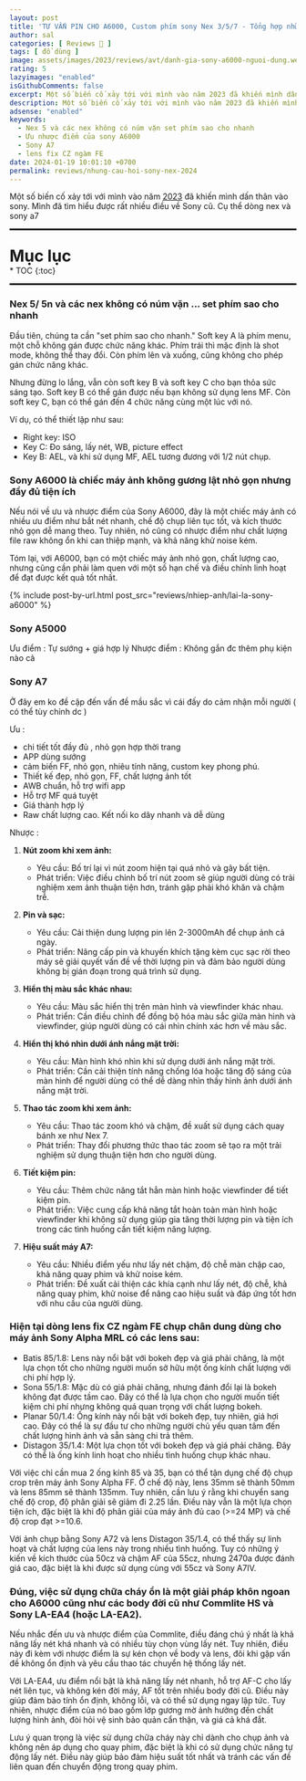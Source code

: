 ```yaml
---
layout: post
title: 'TƯ VẤN PIN CHO A6000, Custom phím sony Nex 3/5/7 - Tổng hợp những câu hỏi về sony Nex 2023 !'
author: sal
categories: [ Reviews 📝 ]
tags: [ đồ dùng ]
image: assets/images/2023/reviews/avt/danh-gia-sony-a6000-nguoi-dung.webp
rating: 5
lazyimages: "enabled"
isGithubComments: false
excerpt: Một số biến cố xảy tới với mình vào năm 2023 đã khiến mình dấn thân vào sony. Mình đã tìm hiểu được rất nhiều điều về Sony cũ. Cụ thể dòng nex và sony a7
description: Một số biến cố xảy tới với mình vào năm 2023 đã khiến mình dấn thân vào sony. Mình đã tìm hiểu được rất nhiều điều về Sony cũ. Cụ thể dòng nex và sony a7
adsense: "enabled"
keywords:
  - Nex 5 và các nex không có núm vặn set phím sao cho nhanh
  - Ưu nhược điểm của sony A6000
  - Sony A7
  - lens fix CZ ngàm FE
date: 2024-01-19 10:01:10 +0700
permalink: reviews/nhung-cau-hoi-sony-nex-2024
---
```


Một số biến cố xảy tới với mình vào năm <a href="{{ site.baseurl }}/tan-man/ve-que-mua-lua-chin">2023</a> đã khiến mình dấn thân vào sony. Mình đã tìm hiểu được rất nhiều điều về Sony cũ. Cụ thể dòng nex và sony a7

<hr style="border: 1px solid #000000;">
<p style="margin-bottom: 0px; font-weight: 700;font-size: 1.75rem;">Mục lục</p>
* TOC
{:toc}

<hr style="border: 1px solid #000000;">

### Nex 5/ 5n và các nex không có núm vặn ... set phím sao cho nhanh

Đầu tiên, chúng ta cần "set phím sao cho nhanh." Soft key A là phím menu, một chỗ không gán được chức năng khác. Phím trái thì mặc định là shot mode, không thể thay đổi. Còn phím lên và xuống, cũng không cho phép gán chức năng khác.

Nhưng đừng lo lắng, vẫn còn soft key B và soft key C cho bạn thỏa sức sáng tạo. Soft key B có thể gán được nếu bạn không sử dụng lens MF. Còn soft key C, bạn có thể gán đến 4 chức năng cùng một lúc với nó.

Ví dụ, có thể thiết lập như sau:

- Right key: ISO
- Key C: Đo sáng, lấy nét, WB, picture effect
- Key B: AEL, và khi sử dụng MF, AEL tương đương với 1/2 nút chụp.

### Sony A6000 là chiếc máy ảnh không gương lật nhỏ gọn nhưng đầy đủ tiện ích

Nếu nói về ưu và nhược điểm của Sony A6000, đây là một chiếc máy ảnh có nhiều ưu điểm như bắt nét nhanh, chế độ chụp liên tục tốt, và kích thước nhỏ gọn dễ mang theo. Tuy nhiên, nó cũng có nhược điểm như chất lượng file raw không ổn khi can thiệp mạnh, và khả năng khử noise kém.

Tóm lại, với A6000, bạn có một chiếc máy ảnh nhỏ gọn, chất lượng cao, nhưng cũng cần phải làm quen với một số hạn chế và điều chỉnh linh hoạt để đạt được kết quả tốt nhất.

{% include post-by-url.html post_src="reviews/nhiep-anh/lai-la-sony-a6000" %}


### Sony A5000
Ưu điểm : Tự sướng + giá hợp lý
Nhược điểm : Không gắn đc thêm phụ kiện nào cả

### Sony A7

Ở đây em ko đề cập đến vấn đề mầu sắc vì cái đấy do cảm nhận mỗi người ( có thể tùy chỉnh dc )

Ưu :
- chi tiết tốt đầy đủ , nhỏ gọn hợp thời trang
- APP dùng sướng
- cảm biến FF, nhỏ gọn, nhiêu tính năng, custom key phong phú.
- Thiết kế đẹp, nhỏ gọn, FF, chất lượng ảnh tốt
- AWB chuẩn, hỗ trợ wifi app
- Hỗ trợ MF quá tuyệt
- Giá thành hợp lý
- Raw chất lượng cao. Kết nối ko dây nhanh và dễ dùng

Nhược :

<ol><li><p><strong>N&uacute;t zoom khi xem ảnh:</strong></p><ul><li>Y&ecirc;u cầu: Bố tr&iacute; lại v&igrave; n&uacute;t zoom hiện tại qu&aacute; nhỏ v&agrave; g&acirc;y bất tiện.</li><li>Ph&aacute;t triển: Việc điều chỉnh bố tr&iacute; n&uacute;t zoom sẽ gi&uacute;p người d&ugrave;ng c&oacute; trải nghiệm xem ảnh thuận tiện hơn, tr&aacute;nh gặp phải kh&oacute; khăn v&agrave; chậm trễ.</li></ul></li><li><p><strong>Pin v&agrave; sạc:</strong></p><ul><li>Y&ecirc;u cầu: Cải thiện dung lượng pin l&ecirc;n 2-3000mAh để chụp ảnh cả ng&agrave;y.</li><li>Ph&aacute;t triển: N&acirc;ng cấp pin v&agrave; khuyến kh&iacute;ch tặng k&egrave;m cục sạc rời theo m&aacute;y sẽ giải quyết vấn đề về thời lượng pin v&agrave; đảm bảo người d&ugrave;ng kh&ocirc;ng bị gi&aacute;n đoạn trong qu&aacute; tr&igrave;nh sử dụng.</li></ul></li><li><p><strong>Hiển thị m&agrave;u sắc kh&aacute;c nhau:</strong></p><ul><li>Y&ecirc;u cầu: M&agrave;u sắc hiển thị tr&ecirc;n m&agrave;n h&igrave;nh v&agrave; viewfinder kh&aacute;c nhau.</li><li>Ph&aacute;t triển: Cần điều chỉnh để đồng bộ h&oacute;a m&agrave;u sắc giữa m&agrave;n h&igrave;nh v&agrave; viewfinder, gi&uacute;p người d&ugrave;ng c&oacute; c&aacute;i nh&igrave;n ch&iacute;nh x&aacute;c hơn về m&agrave;u sắc.</li></ul></li><li><p><strong>Hiển thị kh&oacute; nh&igrave;n dưới &aacute;nh nắng mặt trời:</strong></p><ul><li>Y&ecirc;u cầu: M&agrave;n h&igrave;nh kh&oacute; nh&igrave;n khi sử dụng dưới &aacute;nh nắng mặt trời.</li><li>Ph&aacute;t triển: Cần cải thiện t&iacute;nh năng chống l&oacute;a hoặc tăng độ s&aacute;ng của m&agrave;n h&igrave;nh để người d&ugrave;ng c&oacute; thể dễ d&agrave;ng nh&igrave;n thấy h&igrave;nh ảnh dưới &aacute;nh nắng mặt trời.</li></ul></li><li><p><strong>Thao t&aacute;c zoom khi xem ảnh:</strong></p><ul><li>Y&ecirc;u cầu: Thao t&aacute;c zoom kh&oacute; v&agrave; chậm, đề xuất sử dụng c&aacute;ch quay b&aacute;nh xe như Nex 7.</li><li>Ph&aacute;t triển: Thay đổi phương thức thao t&aacute;c zoom sẽ tạo ra một trải nghiệm sử dụng thuận tiện hơn cho người d&ugrave;ng.</li></ul></li><li><p><strong>Tiết kiệm pin:</strong></p><ul><li>Y&ecirc;u cầu: Th&ecirc;m chức năng tắt hẳn m&agrave;n h&igrave;nh hoặc viewfinder để tiết kiệm pin.</li><li>Ph&aacute;t triển: Việc cung cấp khả năng tắt ho&agrave;n to&agrave;n m&agrave;n h&igrave;nh hoặc viewfinder khi kh&ocirc;ng sử dụng gi&uacute;p gia tăng thời lượng pin v&agrave; tiện &iacute;ch trong c&aacute;c t&igrave;nh huống cần tiết kiệm năng lượng.</li></ul></li><li><p><strong>Hiệu suất m&aacute;y A7:</strong></p><ul><li>Y&ecirc;u cầu: Nhiều điểm yếu như lấy n&eacute;t chậm, độ chễ m&agrave;n chập cao, khả năng quay phim v&agrave; khử noise k&eacute;m.</li><li>Ph&aacute;t triển: Đề xuất cải thiện c&aacute;c kh&iacute;a cạnh như lấy n&eacute;t, độ chễ, khả năng quay phim, khử noise để n&acirc;ng cao hiệu suất v&agrave; đ&aacute;p ứng tốt hơn với nhu cầu của người d&ugrave;ng.</li></ul></li>
</ol>

### Hiện tại dòng lens fix CZ ngàm FE chụp chân dung dùng cho máy ảnh Sony Alpha MRL có các lens sau:

- Batis 85/1.8: Lens này nổi bật với bokeh đẹp và giá phải chăng, là một lựa chọn tốt cho những người muốn sở hữu một ống kính chất lượng với chi phí hợp lý.
- Sona 55/1.8: Mặc dù có giá phải chăng, nhưng đánh đổi lại là bokeh không đạt được tầm cao. Đây có thể là lựa chọn cho người muốn tiết kiệm chi phí nhưng không quá quan trọng với chất lượng bokeh.
- Planar 50/1.4: Ống kính này nổi bật với bokeh đẹp, tuy nhiên, giá hơi cao. Đây có thể là sự đầu tư cho những người chủ yếu quan tâm đến chất lượng hình ảnh và sẵn sàng chi trả thêm.
- Distagon 35/1.4: Một lựa chọn tốt với bokeh đẹp và giá phải chăng. Đây có thể là ống kính linh hoạt cho nhiều tình huống chụp khác nhau.

Với việc chỉ cần mua 2 ống kính 85 và 35, bạn có thể tận dụng chế độ chụp crop trên máy ảnh Sony Alpha FF. Ở chế độ này, lens 35mm sẽ thành 50mm và lens 85mm sẽ thành 135mm. Tuy nhiên, cần lưu ý rằng khi chuyển sang chế độ crop, độ phân giải sẽ giảm đi 2.25 lần. Điều này vẫn là một lựa chọn tiện ích, đặc biệt là khi độ phân giải của máy ảnh đủ cao (>=24 MP) và chế độ crop đạt >=10.6.

Với ảnh chụp bằng Sony A72 và lens Distagon 35/1.4, có thể thấy sự linh hoạt và chất lượng của lens này trong nhiều tình huống. Tuy có những ý kiến về kích thước của 50cz và chậm AF của 55cz, nhưng 2470a được đánh giá cao, đặc biệt là khi được sử dụng cùng với 55cz và Sony A7IV.

###  Đúng, việc sử dụng chữa cháy ổn là một giải pháp khôn ngoan cho A6000 cũng như các body đời cũ như Commlite HS và Sony LA-EA4 (hoặc LA-EA2).

Nếu nhắc đến ưu và nhược điểm của Commlite, điều đáng chú ý nhất là khả năng lấy nét khá nhanh và có nhiều tùy chọn vùng lấy nét. Tuy nhiên, điều này đi kèm với nhược điểm là sự kén chọn về body và lens, đôi khi gặp vấn đề không ổn định và yêu cầu thao tác chuyển hệ thống lấy nét.

Với LA-EA4, ưu điểm nổi bật là khả năng lấy nét nhanh, hỗ trợ AF-C cho lấy nét liên tục, và không kén đời máy, AF tốt trên nhiều body đời cũ. Điều này giúp đảm bảo tính ổn định, không lỗi, và có thể sử dụng ngay lập tức. Tuy nhiên, nhược điểm của nó bao gồm lớp gương mờ ảnh hưởng đến chất lượng hình ảnh, đòi hỏi vệ sinh bảo quản cẩn thận, và giá cả khá đắt.

Lưu ý quan trọng là việc sử dụng chữa cháy này chỉ dành cho chụp ảnh và không nên áp dụng cho quay phim, đặc biệt là khi có sử dụng chức năng tự động lấy nét. Điều này giúp bảo đảm hiệu suất tốt nhất và tránh các vấn đề liên quan đến chuyển động trong quay phim.

